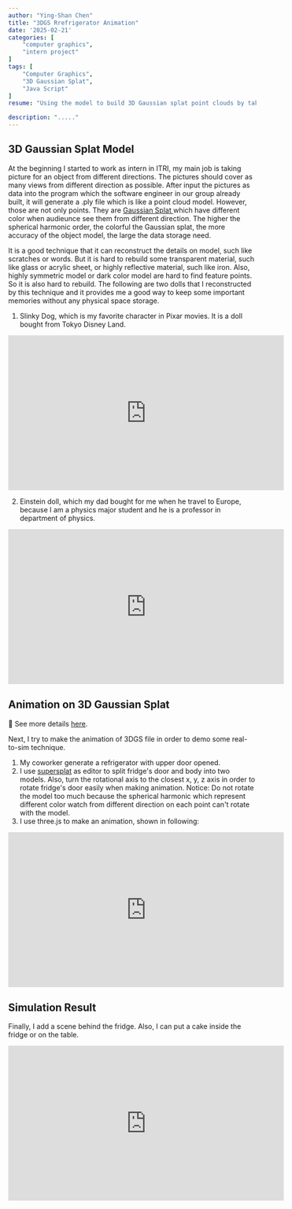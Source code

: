 ```yaml
---
author: "Ying-Shan Chen"
title: "3DGS Rrefrigerator Animation"
date: '2025-02-21'
categories: [
    "computer graphics",
    "intern project"
]
tags: [
    "Computer Graphics",
    "3D Gaussian Splat",
    "Java Script"
]
resume: "Using the model to build 3D Gaussian splat point clouds by taking lots of pictures for an object."

description: "....."
---
```

## 3D Gaussian Splat Model
At the beginning I started to work as intern in ITRI, my main job is taking picture for an object from different directions. The pictures should cover as many views from different direction as possible. After input the pictures as data into the program which the software engineer in our group already built, it will generate a .ply file which is like a point cloud model. However, those are not only points. They are <a href="https://github.com/MrNeRF/awesome-3D-gaussian-splatting?tab=readme-ov-file#seminal-paper-introducing-3d-gaussian-splatting"> Gaussian Splat </a>which have different color when audieunce see them from different direction. The higher the spherical harmonic order, the colorful the Gaussian splat, the more accuracy of the object model, the large the data storage need.

It is a good technique that it can reconstruct the details on model, such like scratches or words. But it is hard to rebuild some transparent material, such like glass or acrylic sheet, or highly reflective material, such like iron. Also, highly symmetric model or dark color model are hard to find feature points. So it is also hard to rebuild. The following are two dolls that I reconstructed by this technique and it provides me a good way to keep some important memories without any physical space storage.

1. Slinky Dog, which is my favorite character in Pixar movies. It is a doll bought from Tokyo Disney Land.
<p align="center">
    <iframe width="560" height="315" src="https://www.youtube.com/embed/WyFcS6JCUUA?si=-PTVyFrgMxis6-VZ&autoplay=1&loop=1&playlist=WyFcS6JCUUA" title="YouTube video player" frameborder="0" allow="accelerometer; autoplay; clipboard-write; encrypted-media; gyroscope; picture-in-picture; web-share" referrerpolicy="strict-origin-when-cross-origin" allowfullscreen></iframe>
</p>

2. Einstein doll, which my dad bought for me when he travel to Europe, because I am a physics major student and he is a professor in department of physics.
<p align="center">
    <iframe width="560" height="315" src="https://www.youtube.com/embed/A7ipDpDIhX8?si=AAKfSAixf4cqVkL2&autoplay=1&loop=1&playlist=A7ipDpDIhX8" title="YouTube video player" frameborder="0" allow="accelerometer; autoplay; clipboard-write; encrypted-media; gyroscope; picture-in-picture; web-share" referrerpolicy="strict-origin-when-cross-origin" allowfullscreen></iframe>
</p>

## Animation on 3D Gaussian Splat
🔗 See more details <a href="https://github.com/ChenYingShan1114/Fridge-Animation"> here</a>.

Next, I try to make the animation of 3DGS file in order to demo some real-to-sim technique. 
1. My coworker generate a refrigerator with upper door opened. 
2. I use <a href="https://superspl.at/editor/"> supersplat</a> as editor to split fridge's door and body into two models. Also, turn the rotational axis to the closest x, y, z axis in order to rotate fridge's door easily when making animation.
Notice: Do not rotate the model too much because the spherical harmonic which represent different color watch from different direction on each point can't rotate with the model.
3. I use three.js to make an animation, shown in following:

<p align="center">
    <iframe width="560" height="315" src="https://www.youtube.com/embed/jVAnlvHCA4E?si=v34I36xKSirCQY-T&autoplay=1&loop=1&playlist=jVAnlvHCA4E" title="YouTube video player" frameborder="0" allow="accelerometer; autoplay; clipboard-write; encrypted-media; gyroscope; picture-in-picture; web-share" referrerpolicy="strict-origin-when-cross-origin" allowfullscreen></iframe>
</p>

## Simulation Result
Finally, I add a scene behind the fridge. Also, I can put a cake inside the fridge or on the table.
<p align="center">
    <iframe width="560" height="315" src="https://www.youtube.com/embed/jRciGPLgf7U?si=vZgFnR9-Ms2Aqlow&autoplay=1&loop=1&playlist=jRciGPLgf7U" title="YouTube video player" frameborder="0" allow="accelerometer; autoplay; clipboard-write; encrypted-media; gyroscope; picture-in-picture; web-share" referrerpolicy="strict-origin-when-cross-origin" allowfullscreen></iframe>
</p>